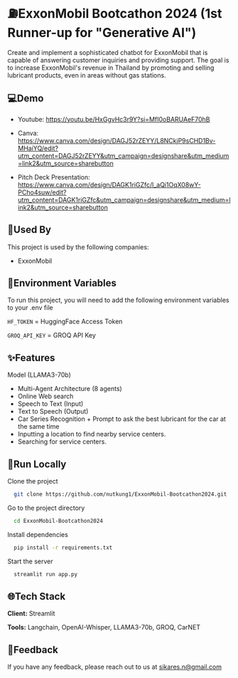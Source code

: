 # ⛽ExxonMobil Bootcathon 2024 (1st Runner-up for "Generative AI")

Create and implement a sophisticated chatbot for ExxonMobil that is capable of answering customer inquiries and providing support. The goal is to increase ExxonMobil's revenue in Thailand by promoting and selling lubricant products, even in areas without gas stations.


## 💻Demo

- Youtube: https://youtu.be/HxGgvHc3r9Y?si=MfI0oBARUAeF70hB

- Canva: https://www.canva.com/design/DAGJ52rZEYY/L8NCkjP9sCHD1Bv-MHaiYQ/edit?utm_content=DAGJ52rZEYY&utm_campaign=designshare&utm_medium=link2&utm_source=sharebutton

- Pitch Deck Presentation: https://www.canva.com/design/DAGK1riGZfc/l_aQi1OqX08wY-PCho4suw/edit?utm_content=DAGK1riGZfc&utm_campaign=designshare&utm_medium=link2&utm_source=sharebutton


## 🚀Used By

This project is used by the following companies:

- ExxonMobil


## 🔑Environment Variables

To run this project, you will need to add the following environment variables to your .env file

`HF_TOKEN` = HuggingFace Access Token

`GROQ_API_KEY` = GROQ API Key


## ✨Features

Model (LLAMA3-70b)
- Multi-Agent Architecture (8 agents)
- Online Web search
- Speech to Text (Input)
- Text to Speech (Output)
- Car Series Recognition + Prompt to ask the best lubricant for the car at the same time
- Inputting a location to find nearby service centers.
- Searching for service centers.


## 📑Run Locally

Clone the project

```bash
  git clone https://github.com/nutkung1/ExxonMobil-Bootcathon2024.git
```

Go to the project directory

```bash
  cd ExxonMobil-Bootcathon2024
```

Install dependencies

```bash
  pip install -r requirements.txt
```

Start the server

```bash
  streamlit run app.py
```


## 🌐Tech Stack

**Client:** Streamlit

**Tools:** Langchain, OpenAI-Whisper, LLAMA3-70b, GROQ, CarNET


## 📩Feedback

If you have any feedback, please reach out to us at sikares.n@gmail.com